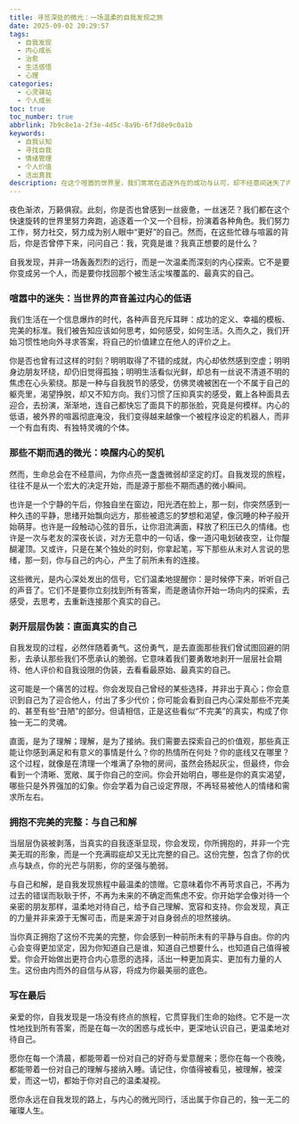 ```yaml
---
title: 寻觅深处的微光：一场温柔的自我发现之旅
date: 2025-09-02 20:29:57
tags:
  - 自我发现
  - 内心成长
  - 治愈
  - 生活感悟
  - 心理
categories:
  - 心灵驿站
  - 个人成长
toc: true
toc_number: true
abbrlink: 7b9c8e1a-2f3e-4d5c-8a9b-6f7d8e9c0a1b
keywords:
  - 自我认知
  - 寻找自我
  - 情绪管理
  - 个人价值
  - 活出真我
description: 在这个喧嚣的世界里，我们常常在追逐外在的成功与认可，却不经意间迷失了内心的方向。这篇文章，是一场关于自我发现的温柔邀约，它将带你走进内心深处，聆听那些被忽略的低语，感受那些不期而遇的微光，最终拥抱一个更加真实、完整、充满力量的自己。这是一段无需远行，却能抵达灵魂深处的旅程。
---
```


夜色渐浓，万籁俱寂。此刻，你是否也曾感到一丝疲惫，一丝迷茫？我们都在这个快速旋转的世界里努力奔跑，追逐着一个又一个目标，扮演着各种角色。我们努力工作，努力社交，努力成为别人眼中“更好”的自己。然而，在这些忙碌与喧嚣的背后，你是否曾停下来，问问自己：我，究竟是谁？我真正想要的是什么？

自我发现，并非一场轰轰烈烈的远行，而是一次温柔而深刻的内心探索。它不是要你变成另一个人，而是要你找回那个被生活尘埃覆盖的、最真实的自己。

### 喧嚣中的迷失：当世界的声音盖过内心的低语

我们生活在一个信息爆炸的时代，各种声音充斥耳畔：成功的定义、幸福的模板、完美的标准。我们被告知应该如何思考，如何感受，如何生活。久而久之，我们开始习惯性地向外寻求答案，将自己的价值建立在他人的评价之上。

你是否也曾有过这样的时刻？明明取得了不错的成就，内心却依然感到空虚；明明身边朋友环绕，却仍旧觉得孤独；明明生活看似光鲜，却总有一丝说不清道不明的焦虑在心头萦绕。那是一种与自我脱节的感受，仿佛灵魂被困在一个不属于自己的躯壳里，渴望挣脱，却又不知方向。我们习惯了压抑真实的感受，戴上各种面具去迎合，去扮演，渐渐地，连自己都快忘了面具下的那张脸，究竟是何模样。内心的低语，被外界的喧嚣彻底淹没，我们变得越来越像一个被程序设定的机器人，而非一个有血有肉、有独特灵魂的个体。

### 那些不期而遇的微光：唤醒内心的契机

然而，生命总会在不经意间，为你点亮一盏盏微弱却坚定的灯。自我发现的旅程，往往不是从一个宏大的决定开始，而是源于那些不期而遇的微小瞬间。

也许是一个宁静的午后，你独自坐在窗边，阳光洒在脸上，那一刻，你突然感到一种久违的平静，思绪开始飘向远方，那些被遗忘的梦想和渴望，像沉睡的种子般开始萌芽。也许是一段触动心弦的音乐，让你泪流满面，释放了积压已久的情绪。也许是一次与老友的深夜长谈，对方无意中的一句话，像一道闪电划破夜空，让你醍醐灌顶。又或许，只是在某个独处的时刻，你拿起笔，写下那些从未对人言说的思绪，那一刻，你与自己的内心，产生了前所未有的连接。

这些微光，是内心深处发出的信号，它们温柔地提醒你：是时候停下来，听听自己的声音了。它们不是要你立刻找到所有答案，而是邀请你开始一场向内的探索，去感受，去思考，去重新连接那个真实的自己。

### 剥开层层伪装：直面真实的自己

自我发现的过程，必然伴随着勇气。这份勇气，是去直面那些我们曾试图回避的阴影，去承认那些我们不愿承认的脆弱。它意味着我们要勇敢地剥开一层层社会期待、他人评价和自我设限的伪装，去看看最原始、最真实的自己。

这可能是一个痛苦的过程。你会发现自己曾经的某些选择，并非出于真心；你会意识到自己为了迎合他人，付出了多少代价；你可能会看到自己内心深处那些不完美的、甚至有些“丑陋”的部分。但请相信，正是这些看似“不完美”的真实，构成了你独一无二的灵魂。

直面，是为了理解；理解，是为了接纳。我们需要去探索自己的价值观，那些真正能让你感到满足和有意义的事情是什么？你的热情所在何处？你的底线又在哪里？这个过程，就像是在清理一个堆满了杂物的房间，虽然会扬起灰尘，但最终，你会看到一个清晰、宽敞、属于你自己的空间。你会开始明白，哪些是你的真实渴望，哪些只是外界强加的幻象。你会学着为自己设定界限，不再轻易被他人的情绪和需求所左右。

### 拥抱不完美的完整：与自己和解

当层层伪装被剥落，当真实的自我逐渐显现，你会发现，你所拥抱的，并非一个完美无瑕的形象，而是一个充满瑕疵却又无比完整的自己。这份完整，包含了你的优点与缺点，你的光芒与阴影，你的坚强与脆弱。

与自己和解，是自我发现旅程中最温柔的馈赠。它意味着你不再苛求自己，不再为过去的错误而耿耿于怀，不再为未来的不确定而焦虑不安。你开始学会像对待一个亲密的朋友那样，温柔地对待自己，给予自己理解、宽容和支持。你会发现，真正的力量并非来源于无懈可击，而是来源于对自身弱点的坦然接纳。

当你真正拥抱了这份不完美的完整，你会感到一种前所未有的平静与自由。你的内心会变得更加坚定，因为你知道自己是谁，知道自己想要什么，也知道自己值得被爱。你会开始做出更符合内心意愿的选择，活出一种更加真实、更加有力量的人生。这份由内而外的自信与从容，将成为你最美丽的底色。

### 写在最后

亲爱的你，自我发现是一场没有终点的旅程，它贯穿我们生命的始终。它不是一次性地找到所有答案，而是在每一次的困惑与成长中，更深地认识自己，更温柔地对待自己。

愿你在每一个清晨，都能带着一份对自己的好奇与爱意醒来；愿你在每一个夜晚，都能带着一份对自己的理解与接纳入睡。请记住，你值得被看见，被理解，被深爱，而这一切，都始于你对自己的温柔凝视。

愿你永远在自我发现的路上，与内心的微光同行，活出属于你自己的，独一无二的璀璨人生。